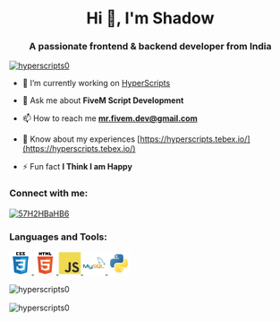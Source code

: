 <h1 align="center">Hi 👋, I'm Shadow</h1>
<h3 align="center">A passionate frontend & backend developer from India</h3>

<p align="left"> <a href="https://github.com/ryo-ma/github-profile-trophy"><img src="https://github-profile-trophy.vercel.app/?username=hyperscripts0" alt="hyperscripts0" /></a> </p>

- 🔭 I’m currently working on [HyperScripts](https://hyperscripts.tebex.io/)

- 💬 Ask me about **FiveM Script Development**

- 📫 How to reach me **mr.fivem.dev@gmail.com**

- 📄 Know about my experiences [https://hyperscripts.tebex.io/](https://hyperscripts.tebex.io/)

- ⚡ Fun fact **I Think I am Happy**

<h3 align="left">Connect with me:</h3>
<p align="left">
<a href="https://discord.gg/57H2HBaHB6" target="blank"><img align="center" src="https://raw.githubusercontent.com/rahuldkjain/github-profile-readme-generator/master/src/images/icons/Social/discord.svg" alt="57H2HBaHB6" height="30" width="40" /></a>
</p>

<h3 align="left">Languages and Tools:</h3>
<p align="left"> <a href="https://www.w3schools.com/css/" target="_blank" rel="noreferrer"> <img src="https://raw.githubusercontent.com/devicons/devicon/master/icons/css3/css3-original-wordmark.svg" alt="css3" width="40" height="40"/> </a> <a href="https://www.w3.org/html/" target="_blank" rel="noreferrer"> <img src="https://raw.githubusercontent.com/devicons/devicon/master/icons/html5/html5-original-wordmark.svg" alt="html5" width="40" height="40"/> </a> <a href="https://developer.mozilla.org/en-US/docs/Web/JavaScript" target="_blank" rel="noreferrer"> <img src="https://raw.githubusercontent.com/devicons/devicon/master/icons/javascript/javascript-original.svg" alt="javascript" width="40" height="40"/> </a> <a href="https://www.mysql.com/" target="_blank" rel="noreferrer"> <img src="https://raw.githubusercontent.com/devicons/devicon/master/icons/mysql/mysql-original-wordmark.svg" alt="mysql" width="40" height="40"/> </a> <a href="https://www.python.org" target="_blank" rel="noreferrer"> <img src="https://raw.githubusercontent.com/devicons/devicon/master/icons/python/python-original.svg" alt="python" width="40" height="40"/> </a> </p>

<p><img align="center" src="https://github-readme-stats.vercel.app/api/top-langs?username=hyperscripts0&show_icons=true&locale=en&layout=compact" alt="hyperscripts0" /></p>

<p><img align="center" src="https://github-readme-streak-stats.herokuapp.com/?user=hyperscripts0&" alt="hyperscripts0" /></p>
